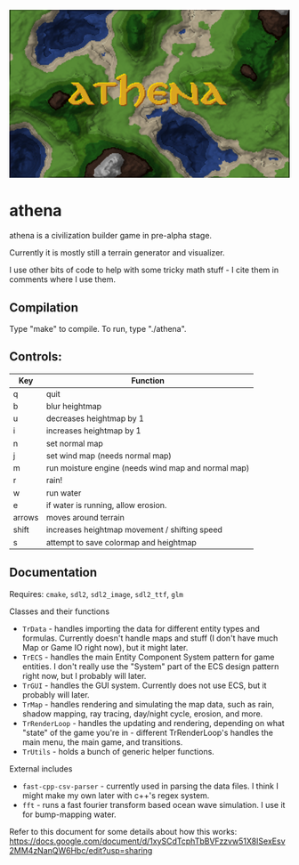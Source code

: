 
![alt text](https://raw.githubusercontent.com/VjiaoBlack/terrain-gen/master/sample_athena.gif)

athena
=====

athena is a civilization builder game in pre-alpha stage.

Currently it is mostly still a terrain generator and visualizer.

I use other bits of code to help with some tricky math stuff - I cite them in comments where I use them.

Compilation
-----------

Type "make" to compile.
To run, type "./athena".

Controls:
--------
| Key | Function |
| --- | -------- |
| q | quit |
| b | blur heightmap |
| u | decreases heightmap by 1 |
| i | increases heightmap by 1 |
| n | set normal map |
| j | set wind map (needs normal map) |
| m | run moisture engine (needs wind map and normal map) |
| r | rain! |
| w | run water |
| e | if water is running, allow erosion. |
| arrows | moves around terrain |
| shift | increases heightmap movement / shifting speed |
| s | attempt to save colormap and heightmap |

Documentation
-------------
Requires:
`cmake`, `sdl2`, `sdl2_image`, `sdl2_ttf`, `glm`

Classes and their functions
- `TrData` - handles importing the data for different entity types and formulas. Currently 
doesn't handle maps and stuff (I don't have much Map or Game IO right now), but it might later.
- `TrECS` - handles the main Entity Component System pattern for game entities. I don't really 
use the "System" part of the ECS design pattern right now, but I probably will later.
- `TrGUI` - handles the GUI system. Currently does not use ECS, but it probably will later.
- `TrMap` - handles rendering and simulating the map data, such as rain, shadow mapping, ray 
tracing, day/night cycle, erosion, and more.
- `TrRenderLoop` - handles the updating and rendering, depending on what "state" of the game 
you're in - different TrRenderLoop's handles the main menu, the main game, and transitions.
- `TrUtils` - holds a bunch of generic helper functions.

External includes
- `fast-cpp-csv-parser` - currently used in parsing the data files. I think I might make my own 
later with c++'s regex system.
- `fft` - runs a fast fourier transform based ocean wave simulation. I use it for bump-mapping 
water.

Refer to this document for some details about how this works:
https://docs.google.com/document/d/1xySCdTcphTbBVFzzvw51X8ISexEsv2MM4zNanQW6Hbc/edit?usp=sharing

